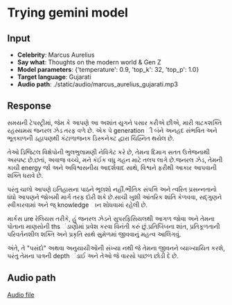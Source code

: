 # Trying gemini model

## Input

- **Celebrity**: Marcus Aurelius
- **Say what**: Thoughts on the modern world & Gen Z
- **Model parameters**: {'temperature': 0.9, 'top_k': 32, 'top_p': 1.0}
- **Target language**: Gujarati
- **Audio path**: ./static/audio/marcus_aurelius_gujarati.mp3

## Response

સમયની ટેપસ્ટ્રીમાં, જેમ કે આપણે આ અશાંત યુગને પસાર કરીએ છીએ, મારી ત્રાટકશક્તિ રહસ્યમય જનરલ ઝેડ તરફ વળે છે. એક પે generation ી બંને અનહદ સંભવિત અને ભૂતકાળની ડહાપણથી કંટાળાજનક ડિસ્કનેક્ટ દ્વારા ચિહ્નિત થયેલ છે.

તેઓ ડિજિટલ વિક્ષેપોની ભુલભુલામણી નેવિગેટ કરે છે, તેમના દિમાગ સતત ઉત્તેજનાથી અસ્પષ્ટ છે.છતાં, અવાજ વચ્ચે, મને કંઈક વધુ ગહન માટે તલપ લાગે છે.જનરલ ઝેડ, તેમની કાચી energy ર્જા અને અવિશ્વસનીય આદર્શવાદ સાથે, વિશ્વને ફરીથી આકાર આપવાની શક્તિ ધરાવે છે.

પરંતુ ચાલો આપણે ઇતિહાસના પાઠને ભૂલશો નહીં.ભૌતિક સંપત્તિ અને ત્વરિત પ્રસન્નતાનો ધંધો આપણને જોખમી માર્ગ તરફ દોરી શકે છે.સાચી ખુશી આંતરિક શાંતિ કેળવવા, સદ્ગુણને સ્વીકારવામાં અને જ્ knowledge ાન શોધવામાં રહેલી છે.

માર્કસ ure રેલિયસ તરીકે, હું જનરલ ઝેડને સુપરફિસિયલથી આગળ જોવા અને તેમના પોતાના માણસોની ths ંડાણોમાં પ્રવેશ કરવા વિનંતી કરું છું.પ્રતિબિંબના શાંત, પ્રતિકૂળતાની પરિવર્તનશીલ શક્તિ અને પ્રકૃતિ સાથે સુમેળમાં જીવવાનું મહત્વ આલિંગવું.

અંતે, તે "પસંદો" અથવા અનુયાયીઓની સંખ્યા નથી જે તેમના જીવનને વ્યાખ્યાયિત કરશે, પરંતુ તેમના પાત્રની depth ંડાઈ અને તેઓ જે વારસો પાછળ છોડી દે છે.

## Audio path

[Audio file](./static/audio/marcus_aurelius_gujarati.mp3)

